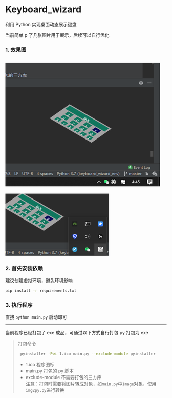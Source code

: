 # Keyboard_wizard

利用 Python 实现桌面动态展示键盘

当前简单 p 了几张图片用于展示，后续可以自行优化

### 1. 效果图
![效果1](images/show1.png)
---
![效果2](images/show2.png)

### 2. 首先安装依赖
建议创建虚拟环境，避免环境影响
```bash
pip install -r requirements.txt 
```

### 3. 执行程序
直接 `python main.py` 启动即可

---
当前程序已经打包了 exe 成品，可通过以下方式自行打包
py 打包为 exe
> 打包命令
> ```bash
>  pyinstaller -Fwi 1.ico main.py --exclude-module pyinstaller
> ```
> - 1.ico 程序图标
> - main.py 打包的 py 脚本
> - exclude-module 不需要打包的三方库  
> 注意：打包时需要将图片转成对象，如`main.py`中`Image`对象，使用`img2py.py`进行转换
